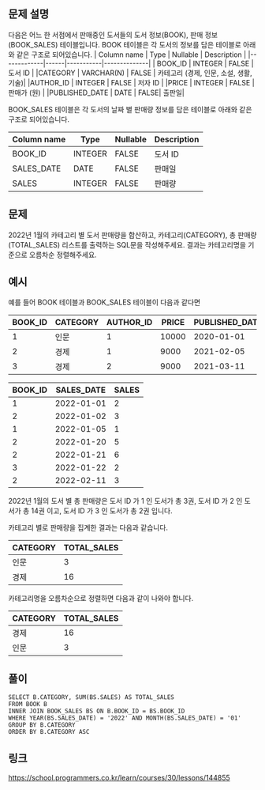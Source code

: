 ## 문제 설명
다음은 어느 한 서점에서 판매중인 도서들의 도서 정보(BOOK), 판매 정보(BOOK_SALES) 테이블입니다.
BOOK 테이블은 각 도서의 정보를 담은 테이블로 아래와 같은 구조로 되어있습니다.
| Column name |	Type |	Nullable |	Description |
|-------------|------|-----------|--------------|
| BOOK_ID     |	INTEGER |	FALSE |	도서 ID        |
|CATEGORY |	VARCHAR(N) |	FALSE |	카테고리 (경제, 인문, 소설, 생활, 기술)|
|AUTHOR_ID |	INTEGER |	FALSE |	저자 ID |
|PRICE |	INTEGER |	FALSE |	판매가 (원) |
|PUBLISHED_DATE |	DATE |	FALSE|	출판일|

BOOK_SALES 테이블은 각 도서의 날짜 별 판매량 정보를 담은 테이블로 아래와 같은 구조로 되어있습니다.

| Column name	| Type	| Nullable |Description|
|-------------|-------|----------|-----------|
| BOOK_ID     |INTEGER| FALSE    |도서 ID     |
|SALES_DATE   |	DATE	| FALSE    |판매일      |
|SALES        |INTEGER|	FALSE    |판매량      |

## 문제
2022년 1월의 카테고리 별 도서 판매량을 합산하고, 카테고리(CATEGORY), 총 판매량(TOTAL_SALES) 리스트를 출력하는 SQL문을 작성해주세요. 
결과는 카테고리명을 기준으로 오름차순 정렬해주세요.

## 예시
예를 들어 BOOK 테이블과 BOOK_SALES 테이블이 다음과 같다면

|BOOK_ID | CATEGORY|AUTHOR_ID |	PRICE |	PUBLISHED_DATE |
|--------|---------|----------|-------|----------------|
|1	     |인문	    |1	       |10000  |2020-01-01      |
|2	     |경제	    |1	       |9000	 |2021-02-05      |
|3	     |경제	    |2	       |9000	 |2021-03-11      |


|BOOK_ID	| SALES_DATE	| SALES |
|---------|-------------|-------|
| 1	      | 2022-01-01	| 2     |
| 2	      | 2022-01-02	| 3     |
| 1	      | 2022-01-05	| 1     |
| 2	      | 2022-01-20	| 5     |
| 2	      | 2022-01-21	| 6     |
| 3	      | 2022-01-22	| 2     |
| 2	      | 2022-02-11	| 3     |

2022년 1월의 도서 별 총 판매량은 도서 ID 가 1 인 도서가 총 3권, 도서 ID 가 2 인 도서가 총 14권 이고, 도서 ID 가 3 인 도서가 총 2권 입니다.

카테고리 별로 판매량을 집계한 결과는 다음과 같습니다.

| CATEGORY | TOTAL_SALES |
|----------|-------------|
| 인문      | 3           |
| 경제      | 16          |

카테고리명을 오름차순으로 정렬하면 다음과 같이 나와야 합니다.

|CATEGORY	| TOTAL_SALES|
|---------|------------|
|경제      |	16        |
|인문      |	3         |

## 풀이
``` mysql
SELECT B.CATEGORY, SUM(BS.SALES) AS TOTAL_SALES 
FROM BOOK B 
INNER JOIN BOOK_SALES BS ON B.BOOK_ID = BS.BOOK_ID
WHERE YEAR(BS.SALES_DATE) = '2022' AND MONTH(BS.SALES_DATE) = '01'
GROUP BY B.CATEGORY
ORDER BY B.CATEGORY ASC
```

## 링크
https://school.programmers.co.kr/learn/courses/30/lessons/144855
